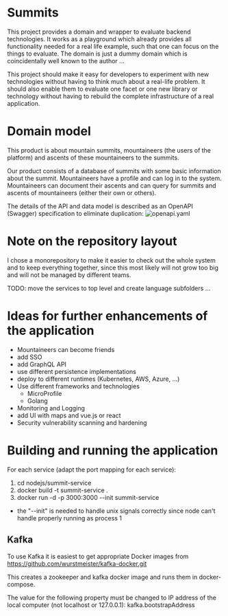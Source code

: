 # Summits
This project provides a domain and wrapper to evaluate backend technologies.
It works as a playground which already provides all functionality needed for a real life example, such that one can focus on the things to evaluate.
The domain is just a dummy domain which is coincidentally well known to the author ...

This project should make it easy for developers to experiment with new technologies without having to think much about a real-life problem.
It should also enable them to evaluate one facet or one new library or technology without having to rebuild the complete infrastructure of a real application.

# Domain model
This product is about mountain summits, mountaineers (the users of the platform) and ascents of these mountaineers to the summits.

Our product consists of a database of summits with some basic information about the summit.
Mountaineers have a profile and can log in to the system. 
Mountaineers can document their ascents and can query for summits and ascents of mountaineers (either their own or others).

The details of the API and data model is described as an OpenAPI (Swagger) specification to eliminate duplication: ![openapi.yaml](openapi/openapi.yaml)

# Note on the repository layout
I chose a monorepository to make it easier to check out the whole system and to keep everything together, since this most likely will not grow too big and will not be managed by different teams.

TODO: move the services to top level and create language subfolders ...

# Ideas for further enhancements of the application
- Mountaineers can become friends
- add SSO
- add GraphQL API
- use different persistence implementations
- deploy to different runtimes (Kubernetes, AWS, Azure, ...)
- Use different frameworks and technologies
    - MicroProfile
    - Golang
- Monitoring and Logging
- add UI with maps and vue.js or react
- Security vulnerability scanning and hardening

# Building and running the application

For each service (adapt the port mapping for each service):
1. cd nodejs/summit-service
2. docker build -t summit-service .
3. docker run -d -p 3000:3000 --init summit-service

- the "--init" is needed to handle unix signals correctly since node can't handle properly running as process 1
  
## Kafka
To use Kafka it is easiest to get appropriate Docker images from https://github.com/wurstmeister/kafka-docker.git

This creates a zookeeper and kafka docker image and runs them in docker-compose.

The value for the following property must be changed to IP address of the local computer (not localhost or 127.0.0.1): kafka.bootstrapAddress
